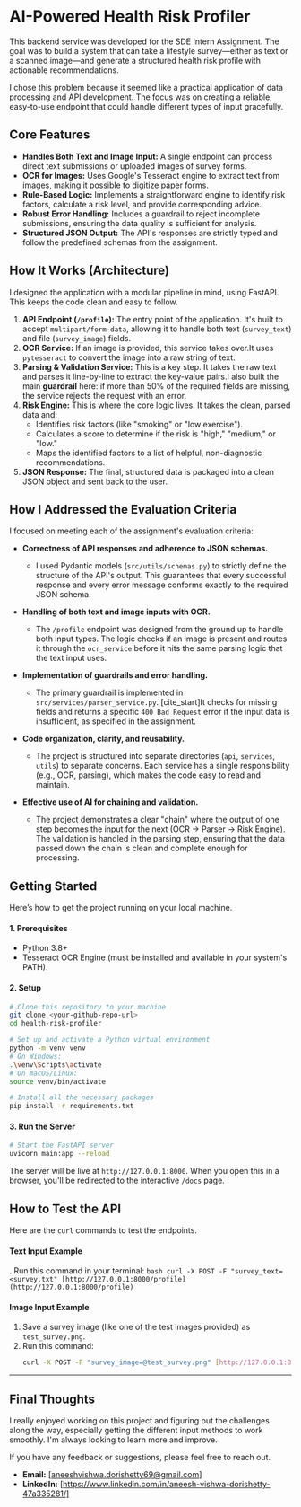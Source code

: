 # AI-Powered Health Risk Profiler

This backend service was developed for the SDE Intern Assignment. The goal was to build a system that can take a lifestyle survey—either as text or a scanned image—and generate a structured health risk profile with actionable recommendations.

I chose this problem because it seemed like a practical application of data processing and API development. The focus was on creating a reliable, easy-to-use endpoint that could handle different types of input gracefully.

## Core Features

* **Handles Both Text and Image Input:** A single endpoint can process direct text submissions or uploaded images of survey forms.
* **OCR for Images:** Uses Google's Tesseract engine to extract text from images, making it possible to digitize paper forms. 
* **Rule-Based Logic:** Implements a straightforward engine to identify risk factors, calculate a risk level, and provide corresponding advice.
* **Robust Error Handling:** Includes a guardrail to reject incomplete submissions, ensuring the data quality is sufficient for analysis.
* **Structured JSON Output:** The API's responses are strictly typed and follow the predefined schemas from the assignment.

## How It Works (Architecture)

I designed the application with a modular pipeline in mind, using FastAPI. This keeps the code clean and easy to follow.

1.  **API Endpoint (`/profile`):** The entry point of the application. It's built to accept `multipart/form-data`, allowing it to handle both text (`survey_text`) and file (`survey_image`) fields.
2.  **OCR Service:** If an image is provided, this service takes over.It uses `pytesseract` to convert the image into a raw string of text.
3.  **Parsing & Validation Service:** This is a key step. It takes the raw text and parses it line-by-line to extract the key-value pairs.I also built the main 
**guardrail** here: if more than 50% of the required fields are missing, the service rejects the request with an error.
4.  **Risk Engine:** This is where the core logic lives. It takes the clean, parsed data and:
    * Identifies risk factors (like "smoking" or "low exercise").
    * Calculates a score to determine if the risk is "high," "medium," or "low."
    * Maps the identified factors to a list of helpful, non-diagnostic recommendations.
5.  **JSON Response:** The final, structured data is packaged into a clean JSON object and sent back to the user.

## How I Addressed the Evaluation Criteria

I focused on meeting each of the assignment's evaluation criteria:

* **Correctness of API responses and adherence to JSON schemas.**
    * I used Pydantic models (`src/utils/schemas.py`) to strictly define the structure of the API's output. This guarantees that every successful response and every error message conforms exactly to the required JSON schema.

* **Handling of both text and image inputs with OCR.**
    * The `/profile` endpoint was designed from the ground up to handle both input types. The logic checks if an image is present and routes it through the `ocr_service` before it hits the same parsing logic that the text input uses.

* **Implementation of guardrails and error handling.**
    * The primary guardrail is implemented in `src/services/parser_service.py`. [cite_start]It checks for missing fields and returns a specific `400 Bad Request` error if the input data is insufficient, as specified in the assignment.

* **Code organization, clarity, and reusability.**
    * The project is structured into separate directories (`api`, `services`, `utils`) to separate concerns. Each service has a single responsibility (e.g., OCR, parsing), which makes the code easy to read and maintain.

* **Effective use of AI for chaining and validation.**
    * The project demonstrates a clear "chain" where the output of one step becomes the input for the next (OCR -> Parser -> Risk Engine). The validation is handled in the parsing step, ensuring that the data passed down the chain is clean and complete enough for processing.

## Getting Started

Here’s how to get the project running on your local machine.

#### 1. Prerequisites
* Python 3.8+
* Tesseract OCR Engine (must be installed and available in your system's PATH).

#### 2. Setup
```bash
# Clone this repository to your machine
git clone <your-github-repo-url>
cd health-risk-profiler

# Set up and activate a Python virtual environment
python -m venv venv
# On Windows:
.\venv\Scripts\activate
# On macOS/Linux:
source venv/bin/activate

# Install all the necessary packages
pip install -r requirements.txt
```

#### 3. Run the Server
```bash
# Start the FastAPI server
uvicorn main:app --reload
```
The server will be live at `http://127.0.0.1:8000`. When you open this in a browser, you'll be redirected to the interactive `/docs` page.

## How to Test the API

Here are the `curl` commands to test the endpoints.

#### Text Input Example
.  Run this command in your terminal:
    ```bash
    curl -X POST -F "survey_text=<survey.txt" [http://127.0.0.1:8000/profile](http://127.0.0.1:8000/profile)
    ```

#### Image Input Example
1.  Save a survey image (like one of the test images provided) as `test_survey.png`.
2.  Run this command:
    ```bash
    curl -X POST -F "survey_image=@test_survey.png" [http://127.0.0.1:8000/profile](http://127.0.0.1:8000/profile)
    ```

---

## Final Thoughts

I really enjoyed working on this project and figuring out the challenges along the way, especially getting the different input methods to work smoothly. I'm always looking to learn more and improve.

If you have any feedback or suggestions, please feel free to reach out.

* **Email:** [aneeshvishwa.dorishetty69@gmail.com]
* **LinkedIn:** [https://www.linkedin.com/in/aneesh-vishwa-dorishetty-47a335281/]